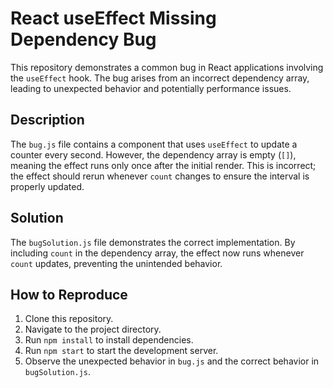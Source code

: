# React useEffect Missing Dependency Bug

This repository demonstrates a common bug in React applications involving the `useEffect` hook.  The bug arises from an incorrect dependency array, leading to unexpected behavior and potentially performance issues.

## Description

The `bug.js` file contains a component that uses `useEffect` to update a counter every second.  However, the dependency array is empty (`[]`), meaning the effect runs only once after the initial render. This is incorrect;  the effect should rerun whenever `count` changes to ensure the interval is properly updated.

## Solution

The `bugSolution.js` file demonstrates the correct implementation. By including `count` in the dependency array, the effect now runs whenever `count` updates, preventing the unintended behavior.

## How to Reproduce

1. Clone this repository.
2. Navigate to the project directory.
3. Run `npm install` to install dependencies.
4. Run `npm start` to start the development server.
5. Observe the unexpected behavior in `bug.js` and the correct behavior in `bugSolution.js`.
